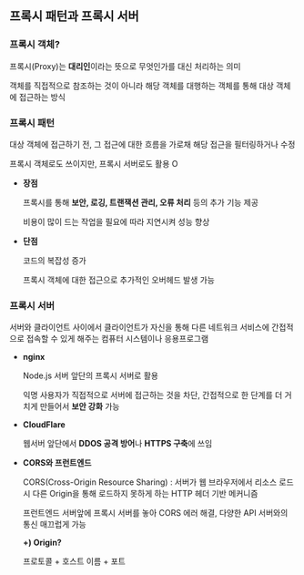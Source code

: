 ## 프록시 패턴과 프록시 서버

### 프록시 객체?

프록시(Proxy)는 **대리인**이라는 뜻으로 무엇인가를 대신 처리하는 의미

객체를 직접적으로 참조하는 것이 아니라 해당 객체를 대행하는 객체를 통해 대상 객체에 접근하는 방식 

### 프록시 패턴

대상 객체에 접근하기 전, 그 접근에 대한 흐름을 가로채 해당 접근을 필터링하거나 수정

프록시 객체로도 쓰이지만, 프록시 서버로도 활용 O

- **장점**
    
    프록시를 통해 **보안, 로깅, 트랜잭션 관리, 오류 처리** 등의 추가 기능 제공
    
    비용이 많이 드는 작업을 필요에 따라 지연시켜 성능 향상
    
- **단점**
    
    코드의 복잡성 증가
    
    프록시 객체에 대한 접근으로 추가적인 오버헤드 발생 가능
    

### 프록시 서버

서버와 클라이언트 사이에서 클라이언트가 자신을 통해 다른 네트워크 서비스에 간접적으로 접속할 수 있게 해주는 컴퓨터 시스템이나 응용프로그램

- **nginx**
    
    Node.js 서버 앞단의 프록시 서버로 활용
    
    익명 사용자가 직접적으로 서버에 접근하는 것을 차단, 간접적으로 한 단계를 더 거치게 만들어서 **보안 강화** 가능
    
- **CloudFlare**
    
    웹서버 앞단에서 **DDOS 공격 방어**나 **HTTPS 구축**에 쓰임
    
- **CORS와 프런트엔드**
    
    CORS(Cross-Origin Resource Sharing) : 서버가 웹 브라우저에서 리소스 로드시 다른 Origin을 통해 로드하지 못하게 하는 HTTP 헤더 기반 메커니즘
    
    프런트엔드 서버앞에 프록시 서버를 놓아 CORS 에러 해결, 다양한 API 서버와의 통신 매끄럽게 가능
    
    **+) Origin?**
    
    프로토콜 + 호스트 이름 + 포트
